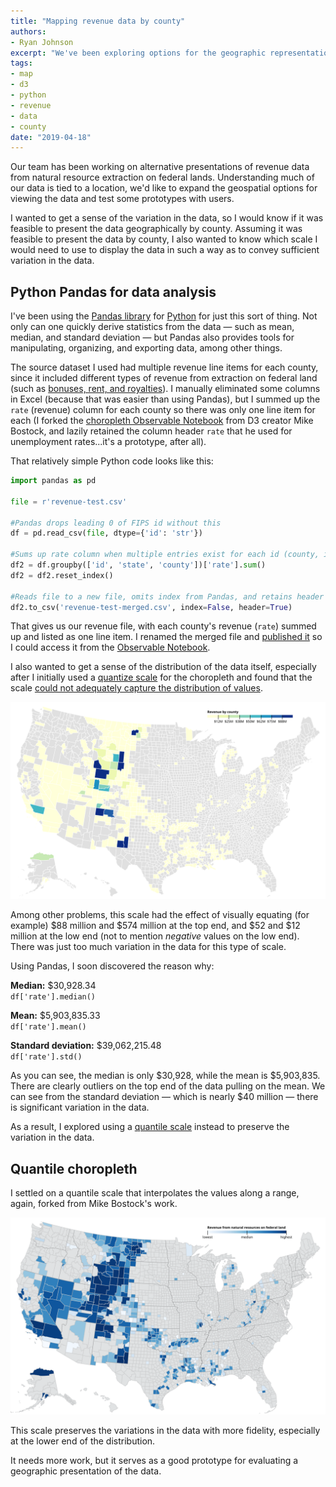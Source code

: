 ```yaml
---
title: "Mapping revenue data by county"
authors:
- Ryan Johnson
excerpt: "We've been exploring options for the geographic representation of revenue data. In this post, we explore the variability in revenue data by county (with Python) and produce a choropleth map (with D3.js)."
tags:
- map
- d3
- python
- revenue
- data
- county
date: "2019-04-18"
---
```


Our team has been working on alternative presentations of revenue data from natural resource extraction on federal lands. Understanding much of our data is tied to a location, we'd like to expand the geospatial options for viewing the data and test some prototypes with users.

I wanted to get a sense of the variation in the data, so I would know if it was feasible to present the data geographically by county. Assuming it was feasible to present the data by county, I also wanted to know which scale I would need to use to display the data in such a way as to convey sufficient variation in the data.

## Python Pandas for data analysis

I've been using the [Pandas library](https://pandas.pydata.org/) for [Python](https://www.python.org/) for just this sort of thing. Not only can one quickly derive statistics from the data — such as mean, median, and standard deviation — but Pandas also provides tools for manipulating, organizing, and exporting data, among other things.

The source dataset I used had multiple revenue line items for each county, since it included different types of revenue from extraction on federal land (such as [bonuses, rent, and royalties](https://revenuedata.doi.gov/how-it-works/revenues/#federal-lands-and-waters)). I manually eliminated some columns in Excel (because that was easier than using Pandas), but I summed up the `rate` (revenue) column for each county so there was only one line item for each (I forked the [choropleth Observable Notebook](https://observablehq.com/@d3/quantile-choropleth) from D3 creator Mike Bostock, and lazily retained the column header `rate` that he used for unemployment rates...it's a prototype, after all).

That relatively simple Python code looks like this:

```python
import pandas as pd

file = r'revenue-test.csv'

#Pandas drops leading 0 of FIPS id without this
df = pd.read_csv(file, dtype={'id': 'str'})

#Sums up rate column when multiple entries exist for each id (county, in this case)
df2 = df.groupby(['id', 'state', 'county'])['rate'].sum()
df2 = df2.reset_index()

#Reads file to a new file, omits index from Pandas, and retains header
df2.to_csv('revenue-test-merged.csv', index=False, header=True)
```

That gives us our revenue file, with each county's revenue (`rate`) summed up and listed as one line item. I renamed the merged file and [published it](https://raw.githubusercontent.com/rentry/rentry.github.io/master/data/revenue-test.csv) so I could access it from the [Observable Notebook](https://observablehq.com/@rentry/quantile-choropleth).

I also wanted to get a sense of the distribution of the data itself, especially after I initially used a [quantize scale](https://github.com/d3/d3-scale#quantize-scales) for the choropleth and found that the scale [could not adequately capture the distribution of values](https://observablehq.com/@rentry/choropleth). 

![Map of the United States showing relative revenue figures by county](./revenue-by-county-map-quantize.svg)

Among other problems, this scale had the effect of visually equating (for example) $88 million and $574 million at the top end, and $52 and $12 million at the low end (not to mention _negative_ values on the low end). There was just too much variation in the data for this type of scale.

Using Pandas, I soon discovered the reason why:

**Median:** $30,928.34<br>
`df['rate'].median()`

**Mean:** $5,903,835.33<br>
`df['rate'].mean()`

**Standard deviation:** $39,062,215.48<br>
`df['rate'].std()`

As you can see, the median is only $30,928, while the mean is $5,903,835. There are clearly outliers on the top end of the data pulling on the mean. We can see from the standard deviation — which is nearly $40 million — there is significant variation in the data.

As a result, I explored using a [quantile scale](https://github.com/d3/d3-scale#quantile-scales) instead to preserve the variation in the data.

## Quantile choropleth

I settled on a quantile scale that interpolates the values along a range, again, forked from Mike Bostock's work.

![Map of the United States showing relative revenue figures by county](./revenue-by-county-map.svg)

This scale preserves the variations in the data with more fidelity, especially at the lower end of the distribution.

It needs more work, but it serves as a good prototype for evaluating a geographic presentation of the data.